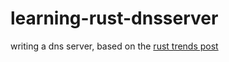 # learning-rust-dnsserver

writing a dns server, based on the [rust trends post](https://rust-trends.com/posts/building-a-dns-server-in-rust/)
